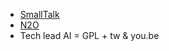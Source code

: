 * [SmallTalk](https://github.com/streamcode9/Smalltalk)
* [N2O](https://github.com/streamcode9/sample)
* Tech lead AI = GPL + tw & you.be
